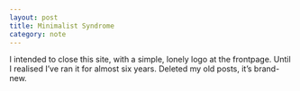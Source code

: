 ```yaml
---
layout: post
title: Minimalist Syndrome
category: note
---
```


<p>I intended to close this site, with a simple, lonely logo at the frontpage. Until I realised I’ve ran it for almost six years. Deleted my old posts, it’s brand-new.</p>
